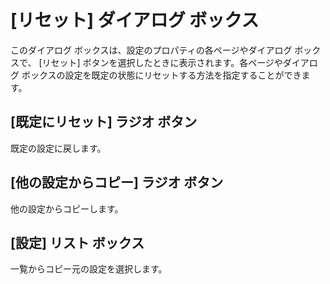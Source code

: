 # \[リセット\] ダイアログ ボックス

このダイアログ ボックスは、設定のプロパティの各ページやダイアログ ボックスで、 \[リセット\]
ボタンを選択したときに表示されます。各ページやダイアログ ボックスの設定を既定の状態にリセットする方法を指定することができます。

## \[既定にリセット\] ラジオ ボタン

既定の設定に戻します。

## \[他の設定からコピー\] ラジオ ボタン

他の設定からコピーします。

## \[設定\] リスト ボックス

一覧からコピー元の設定を選択します。

